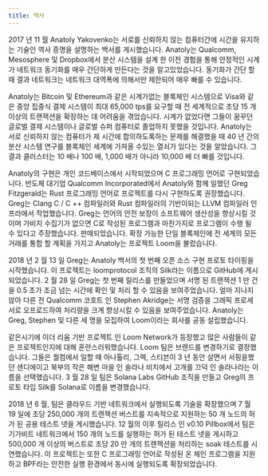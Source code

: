 ```yaml
---
title: 역사
---
```


2017 년 11 월 Anatoly Yakovenko는 서로를 신뢰하지 않는 컴퓨터간에 시간을 유지하는 기술인 역사 증명을 설명하는 백서를 게시했습니다. Anatoly는 Qualcomm, Mesosphere 및 Dropbox에서 분산 시스템을 설계 한 이전 경험을 통해 안정적인 시계가 네트워크 동기화를 매우 간단하게 만든다는 것을 알고있었습니다. 동기화가 간단 할 때 결과 네트워크는 네트워크 대역폭에 의해서만 제한되어 매우 빠를 수 있습니다.

Anatoly는 Bitcoin 및 Ethereum과 같은 시계가없는 블록체인 시스템으로 Visa와 같은 중앙 집중식 결제 시스템이 최대 65,000 tps를 요구할 때 전 세계적으로 초당 15 개 이상의 트랜잭션을 확장하는 데 어려움을 겪었습니다. 시계가 없었다면 그들이 꿈꾸던 글로벌 결제 시스템이나 글로벌 슈퍼 컴퓨터로 졸업하지 못했을 것입니다. Anatoly는 서로 신뢰하지 않는 컴퓨터가 제 시간에 합의하도록하는 문제를 해결했을 때 40 년 간의 분산 시스템 연구를 블록체인 세계에 가져올 수있는 열쇠가 있다는 것을 알았습니다. 그 결과 클러스터는 10 배나 100 배, 1,000 배가 아니라 10,000 배 더 빠를 것입니다.

Anatoly의 구현은 개인 코드베이스에서 시작되었으며 C 프로그래밍 언어로 구현되었습니다. 반도체 대기업 Qualcomm Incorporated에서 Anatoly와 함께 일했던 Greg Fitzgerald는 Rust 프로그래밍 언어로 프로젝트를 다시 구현하도록 권장했습니다. Greg는 Clang C / C ++ 컴파일러와 Rust 컴파일러의 기반이되는 LLVM 컴파일러 인프라에서 작업했습니다. Greg는 언어의 안전 보장이 소프트웨어 생산성을 향상시킬 것이며 가비지 수집기가 없으면 C로 작성된 프로그램과 마찬가지로 프로그램이 수행 될 수 있다고 주장했습니다. 판매되었습니다. 확장 가능한 단일 블록체인에 전 세계의 모든 거래를 통합 할 계획을 가지고 Anatoly는 프로젝트 Loom을 불렀습니다.

2018 년 2 월 13 일 Greg는 Anatoly 백서의 첫 번째 오픈 소스 구현 프로토 타이핑을 시작했습니다. 이 프로젝트는 loomprotocol 조직의 Silk라는 이름으로 GitHub에 게시되었습니다. 2 월 28 일 Greg는 첫 번째 릴리스를 만들었으며 서명 된 트랜잭션 1 만 건을 0.5 초가 조금 넘는 시간에 확인 및 처리 할 수 ​​있음을 보여주었습니다. 얼마 지나지 않아 다른 전 Qualcomm 코호트 인 Stephen Akridge는 서명 검증을 그래픽 프로세서로 오프로드하여 처리량을 크게 향상시킬 수 있음을 보여주었습니다. Anatoly는 Greg, Stephen 및 다른 세 명을 모집하여 Loom이라는 회사를 공동 설립했습니다.

같은시기에 이더 리움 기반 프로젝트 인 Loom Network가 등장했고 많은 사람들이 같은 프로젝트인지에 대해 혼란스러워했습니다. Loom 팀은 브랜드를 변경하기로 결정했습니다. 그들은 퀄컴에서 일할 때 아나톨리, 그렉, 스티븐이 3 년 동안 살면서 서핑을했던 샌디에이고 북부의 작은 해변 마을 인 솔라나 비치에서 고개를 끄덕 인 솔라나라는 이름을 선택했습니다. 3 월 28 일 팀은 Solana Labs GitHub 조직을 만들고 Greg의 프로토 타입 Silk를 Solana로 이름을 변경했습니다.

2018 년 6 월, 팀은 클라우드 기반 네트워크에서 실행되도록 기술을 확장했으며 7 월 19 일에 초당 250,000 개의 트랜잭션 버스트를 지속적으로 지원하는 50 개 노드의 허가 된 공용 테스트 넷을 게시했습니다. 12 월의 이후 릴리스 인 v0.10 Pillbox에서 팀은 기가비트 네트워크에서 150 개의 노드를 실행하는 허가 된 테스트 넷을 게시하고 500,000 개 이상의 버스트로 초당 20 만 개의 트랜잭션을 처리하는 soak 테스트를 시연했습니다. 이 프로젝트는 또한 C 프로그래밍 언어로 작성된 온 체인 프로그램을 지원하고 BPF라는 안전한 실행 환경에서 동시에 실행되도록 확장되었습니다.
